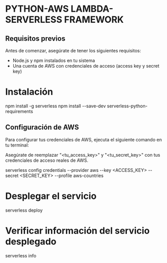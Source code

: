 # PYTHON-AWS LAMBDA-SERVERLESS FRAMEWORK

## Requisitos previos

Antes de comenzar, asegúrate de tener los siguientes requisitos:

- Node.js y npm instalados en tu sistema
- Una cuenta de AWS con credenciales de acceso (access key y secret key)

# Instalación
npm install -g serverless
npm install --save-dev serverless-python-requirements

## Configuración de AWS

Para configurar tus credenciales de AWS, ejecuta el siguiente comando en tu terminal:

Asegúrate de reemplazar "<tu_access_key>" y "<tu_secret_key>" con tus credenciales de acceso reales de AWS.

serverless config credentials --provider aws --key <ACCESS_KEY> --secret <SECRET_KEY> --profile aws-countries


# Desplegar el servicio
serverless deploy

# Verificar información del servicio desplegado
serverless info
